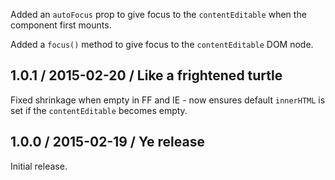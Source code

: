 Added an `autoFocus` prop to give focus to the `contentEditable` when the
component first mounts.

Added a `focus()` method to give focus to the `contentEditable` DOM node.

## 1.0.1 / 2015-02-20 / Like a frightened turtle

Fixed shrinkage when empty in FF and IE - now ensures default `innerHTML` is set
if the `contentEditable` becomes empty.

## 1.0.0 / 2015-02-19 / Ye release

Initial release.